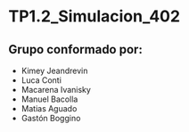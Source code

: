 # TP1.2_Simulacion_402
## Grupo conformado por:
* Kimey Jeandrevin
* Luca Conti
* Macarena Ivanisky
* Manuel Bacolla
* Matias Aguado
* Gastón Boggino
